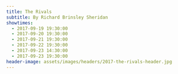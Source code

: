 ```yaml
---
title: The Rivals
subtitle: By Richard Brinsley Sheridan
showtimes:
  - 2017-09-19 19:30:00
  - 2017-09-20 19:30:00
  - 2017-09-21 19:30:00
  - 2017-09-22 19:30:00
  - 2017-09-23 14:30:00
  - 2017-09-23 19:30:00
header-image: assets/images/headers/2017-the-rivals-header.jpg
---
```

